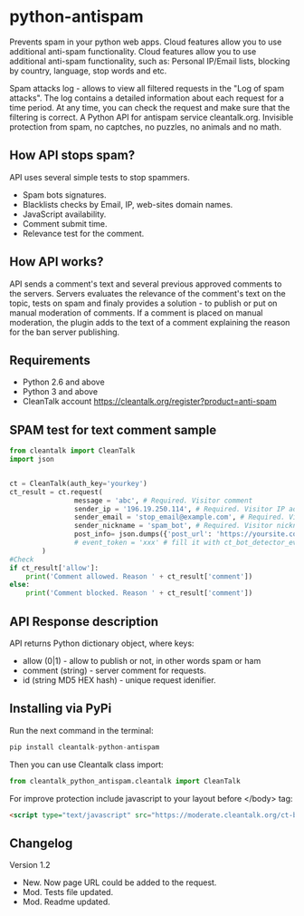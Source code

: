 python-antispam
============

Prevents spam in your python web apps. Cloud features allow you to use additional anti-spam functionality. Cloud features allow you to use additional anti-spam functionality, such as: Personal IP/Email lists, blocking by country, language, stop words and etc.

Spam attacks log - allows to view all filtered requests in the "Log of spam attacks".
The log contains a detailed information about each request for a time period. At any time, you can check the request and make sure that the filtering is correct. A Python API for antispam service cleantalk.org. Invisible protection from spam, no captches, no puzzles, no animals and no math.

## How API stops spam?
API uses several simple tests to stop spammers.
  * Spam bots signatures.
  * Blacklists checks by Email, IP, web-sites domain names.
  * JavaScript availability.
  * Comment submit time.
  * Relevance test for the comment.

## How API works?
API sends a comment's text and several previous approved comments to the servers. Servers evaluates the relevance of the comment's text on the topic, tests on spam and finaly provides a solution - to publish or put on manual moderation of comments. If a comment is placed on manual moderation, the plugin adds to the text of a comment explaining the reason for the ban server publishing.

## Requirements

   * Python 2.6 and above
   * Python 3 and above 
   * CleanTalk account https://cleantalk.org/register?product=anti-spam

## SPAM test for text comment sample 

```python
from cleantalk import CleanTalk
import json


ct = CleanTalk(auth_key='yourkey')
ct_result = ct.request(
                message = 'abc', # Required. Visitor comment
                sender_ip = '196.19.250.114', # Required. Visitor IP address
                sender_email = 'stop_email@example.com', # Required. Visitor email
                sender_nickname = 'spam_bot', # Required. Visitor nickname
                post_info= json.dumps({'post_url': 'https://yoursite.com'}) # Optional. Additional post info in JSON format.
                # event_token = 'xxx' # fill it with ct_bot_detector_event_token hidden input from your form (auto generate)
        )
#Check
if ct_result['allow']:
    print('Comment allowed. Reason ' + ct_result['comment'])
else:
    print('Comment blocked. Reason ' + ct_result['comment'])
```

## API Response description
API returns Python dictionary object, where keys:
  * allow (0|1) - allow to publish or not, in other words spam or ham
  * comment (string) - server comment for requests.
  * id (string MD5 HEX hash) - unique request idenifier.

## Installing via PyPi
Run the next command in the terminal:

```python
pip install cleantalk-python-antispam
```
Then you can use Cleantalk class import:
```python
from cleantalk_python_antispam.cleantalk import CleanTalk
```

For improve protection include javascript to your layout before \<\/body\> tag:
```html
<script type="text/javascript" src="https://moderate.cleantalk.org/ct-bot-detector-wrapper.js"></script>
```

## Changelog
Version 1.2
  * New. Now page URL could be added to the request.
  * Mod. Tests file updated.
  * Mod. Readme updated.
